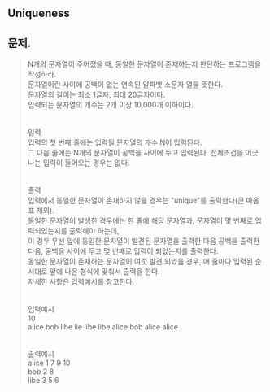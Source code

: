 ## Uniqueness

## 문제.
> N개의 문자열이 주어졌을 때, 동일한 문자열이 존재하는지 판단하는 프로그램을 작성하라.</br>
> 문자열이란 사이에 공백이 없는 연속된 알파벳 소문자 열을 뜻한다.</br>
> 문자열의 길이는 최소 1글자, 최대 20글자이다.</br>
> 입력되는 문자열의 개수는 2개 이상 10,000개 이하이다. </br>
> </br></br>
> 입력</br>
> 입력의 첫 번째 줄에는 입력될 문자열의 개수 N이 입력된다. </br>
> 그 다음 줄에는 N개의 문자열이 공백을 사이에 두고 입력된다. 전제조건을 어긋나는 입력이 들어오는 경우는 없다.</br>
> </br></br>
> 출력</br>
> 입력에서 동일한 문자열이 존재하지 않을 경우는 "unique"를 출력한다(큰 따옴표 제외). </br>
> 동일한 문자열이 발생한 경우에는 한 줄에 해당 문자열과, 문자열이 몇 번째로 입력되었는지를 출력해야 하는데,</br>
> 이 경우 우선 앞에 동일한 문자열이 발견된 문자열을 출력한 다음 공백을 출력한 다음, 공백을 사이에 두고 몇 번째로 입력이 되었는지를 출력한다.</br>
> 동일한 문자열이 존재하는 문자열이 여럿 발견 되었을 경우, 매 줄마다 입력된 순서대로 앞에 나온 형식에 맞춰서 출력을 한다.</br>
> 자세한 사항은 입력예시를 참고한다.</br>
> </br></br>
> 입력예시</br>
> 10</br>
> alice bob libe lie libe libe alice bob alice alice </br>
> </br></br>
> 출력예시</br>
> alice 1 7 9 10</br>
> bob 2 8</br>
> libe 3 5 6</br>
